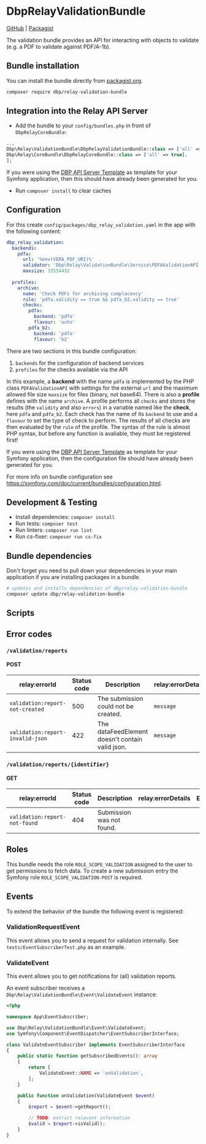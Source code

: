 # DbpRelayValidationBundle

[GitHub](https://gitlab.tugraz.at/398EE57581B44C9A/dbp-relay-validation) |
[Packagist](https://packagist.org/packages/dbp/relay-validation-bundle)

The validation bundle provides an API for interacting with objects to validate (e.g. a PDF to validate against PDF/A-1b).

## Bundle installation

You can install the bundle directly from [packagist.org](https://packagist.org/packages/dbp/relay-validation-bundle).

```bash
composer require dbp/relay-validation-bundle
```

## Integration into the Relay API Server

* Add the bundle to your `config/bundles.php` in front of `DbpRelayCoreBundle`:

```php
...
Dbp\Relay\ValidationBundle\DbpRelayValidationBundle::class => ['all' => true],
Dbp\Relay\CoreBundle\DbpRelayCoreBundle::class => ['all' => true],
];
```

If you were using the [DBP API Server Template](https://packagist.org/packages/dbp/relay-server-template)
as template for your Symfony application, then this should have already been generated for you.

* Run `composer install` to clear caches

## Configuration

For this create `config/packages/dbp_relay_validation.yaml` in the app with the following
content:

```yaml
dbp_relay_validation:
  backends:
    pdfa:
      url: '%env(VERA_PDF_URI)%'
      validator: 'Dbp\Relay\ValidationBundle\Service\PDFAValidationAPI'
      maxsize: 33554432
    
  profiles:
    archive:
      name: 'Check PDFs for archiving complacency'
      rule: 'pdfa.validity == true && pdfa_b2.validity == true'
      checks:
        pdfa:
          backend: 'pdfa'
          flavour: 'auto'
        pdfa_b2:
          backend: 'pdfa'
          flavour: 'b2'
```

There are two sections in this bundle configuration:

1. `backends` for the configuration of backend services
2. `profiles` for the checks available via the API

In this example, a **backend** with the name `pdfa` is implemented by the PHP class `PDFAValidationAPI` with settings for the external `url` and the maximum allowed file size `maxsize` for files (binary, not base64).
There is also a **profile** defines with the name `archive`. A profile performs all `checks` and stores the results (the `validity` and also `errors`) in a variable named like the **check**, here `pdfa` and `pdfa_b2`. Each check has the name of its `backend` to use and a `flavour` to set the type of check to perform. 
The results of all checks are then evaluated by the `rule` of the profile. The syntax of the rule is almost PHP syntax, but before any function is avaliable, they must be registered first!

If you were using the [DBP API Server Template](https://packagist.org/packages/dbp/relay-server-template)
as template for your Symfony application, then the configuration file should have already been generated for you.

For more info on bundle configuration see <https://symfony.com/doc/current/bundles/configuration.html>.

## Development & Testing

* Install dependencies: `composer install`
* Run tests: `composer test`
* Run linters: `composer run lint`
* Run cs-fixer: `composer run cs-fix`

## Bundle dependencies

Don't forget you need to pull down your dependencies in your main application if you are installing packages in a bundle.

```bash
# updates and installs dependencies of dbp/relay-validation-bundle
composer update dbp/relay-validation-bundle
```

## Scripts

## Error codes

### `/validation/reports`

#### POST

| relay:errorId                    | Status code | Description                                     | relay:errorDetails | Example                          |
|----------------------------------|-------------|-------------------------------------------------|--------------------|----------------------------------|
| `validation:report-not-created`  | 500         | The submission could not be created.            | `message`          | `['message' => 'Error message']` |
| `validation:report-invalid-json` | 422         | The dataFeedElement doesn't contain valid json. | `message`          |                                  |

### `/validation/reports/{identifier}`

#### GET

| relay:errorId                 | Status code | Description               | relay:errorDetails | Example |
|-------------------------------|-------------|---------------------------|--------------------|---------|
| `validation:report-not-found` | 404         | Submission was not found. |                    |         |

## Roles

This bundle needs the role `ROLE_SCOPE_VALIDATION` assigned to the user to get permissions to fetch data.
To create a new submission entry the Symfony role `ROLE_SCOPE_VALIDATION-POST` is required.

## Events

To extend the behavior of the bundle the following event is registered:

### ValidationRequestEvent

This event allows you to send a request for validation internally.
See `tests/EventSubscriberTest.php` as an example.

### ValidateEvent

This event allows you to get notifications for (all) validation reports.

An event subscriber receives a `Dbp\Relay\ValidationBundle\Event\ValidateEvent` instance:

```php
<?php

namespace App\EventSubscriber;

use Dbp\Relay\ValidationBundle\Event\ValidateEvent;
use Symfony\Component\EventDispatcher\EventSubscriberInterface;

class ValidateEventSubscriber implements EventSubscriberInterface
{
    public static function getSubscribedEvents(): array
    {
        return [
            ValidateEvent::NAME => 'onValidation',
        ];
    }

    public function onValidation(ValidateEvent $event)
    {
        $report = $event->getReport();

        // TODO: extract relevant information
        $valid = $report->isValid();
    }
}
```
